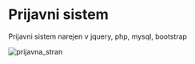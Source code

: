 # Prijavni sistem
Prijavni sistem narejen v jquery, php, mysql, bootstrap


![prijavna_stran](https://i.imgur.com/0LrMVhf.png)
